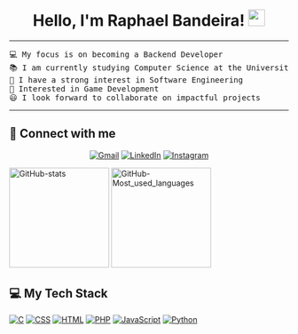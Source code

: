 <h1 align="center">
Hello, I'm Raphael Bandeira!
	<a href="https://github.com/Raphael-Bnd" target="_self">
		<img src="https://media.giphy.com/media/hvRJCLFzcasrR4ia7z/giphy.gif" width="30">
	</a>
</h1>

<hr>

<pre>
💻 My focus is on becoming a Backend Developer
📚 I am currently studying Computer Science at the University of Estácio de Sá
📝 I have a strong interest in Software Engineering
🚩 Interested in Game Development
😃 I look forward to collaborate on impactful projects
</pre>
<hr>

## 🤝 Connect with me

<p align="center">
	<a href="https://mail.google.com/mail/u/0/#inbox?compose=GTvVlcSKkjxRMZNDFBwLQwJMdxVcCMRtNZzNcnnNsqstDdFWbZkBzWZTqscpRHLcRLsWhxHmgbklg"><img src="https://img.shields.io/badge/gmail-%23EA4335.svg?style=for-the-badge&logo=gmail&logoColor=white" alt="Gmail"/></a>
	<a href="https://www.linkedin.com/in/raphael-bandeira-657851220/"><img src="https://img.shields.io/badge/linkedin-%230077B5.svg?style=for-the-badge&logo=linkedin&logoColor=white" alt="LinkedIn"/></a>
  <a href="https://www.instagram.com/euraphael.idk/"><img src="https://img.shields.io/badge/Instagram-%23E4405F.svg?style=for-the-badge&logo=Instagram&logoColor=white" alt="Instagram"/></a>
</p>

<div>
	<a href="https://github.com/Raphael-Bnd"></a>
	<img height="180cm" alt="GitHub-stats" src="https://github-readme-stats.vercel.app/api?username=raphael-bnd&theme=tokyonight&show_icons=true&hide_border=true&count_private=true"/>
	<img height="180cm" alt="GitHub-Most_used_languages" src="https://github-readme-stats.vercel.app/api/top-langs/?username=raphael-bnd&theme=tokyonight&show_icons=true&hide_border=true&layout=compact"/>
</div>

## 💻 My Tech Stack

<p>
    <a href=""><img alt="C" src="https://img.shields.io/badge/c%20-%2300599C.svg?&style=for-the-badge&logo=c&logoColor=white"></a>
    <a href=""><img alt="CSS" src="https://img.shields.io/badge/css3%20-%231572B6.svg?&style=for-the-badge&logo=css3&logoColor=white"></a>
    <a href=""><img alt="HTML" src="https://img.shields.io/badge/html5%20-%23E34F26.svg?&style=for-the-badge&logo=html5&logoColor=white"></a>
    <a href=""><img alt="PHP" src="https://img.shields.io/badge/php-%23777BB4.svg?&style=for-the-badge&logo=php&logoColor=white"></a>
    <a href=""><img alt="JavaScript" src="https://img.shields.io/badge/javascript%20-%23323330.svg?&style=for-the-badge&logo=javascript&logoColor=%23F7DF1E"></a>
    <a href=""><img alt="Python" src="https://img.shields.io/badge/python%20-%2314354C.svg?&style=for-the-badge&logo=python&logoColor=white"></a>
    <a href=""></a>

</p>
